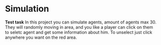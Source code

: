 # Simulation
**Test task**
In this project you can simulate agents, amount of agents max 30. They will randomly moving in area, and you like a player can click on them to seletc agent and get some information about him. To unselect just click anywhere you want on the red area.
